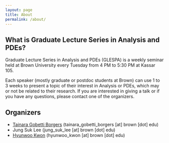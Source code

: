 ```yaml
---
layout: page
title: About
permalink: /about/
---
```


## What is Graduate Lecture Series in Analysis and PDEs?

Graduate Lecture Series in Analysis and PDEs (GLESPA) is a weekly seminar held at Brown University every Tuesday from 4 PM to 5:30 PM at Kassar 105.  





Each speaker (mostly graduate or postdoc students at Brown) can use 1 to 3 weeks to present a topic of their interest in Analysis or PDEs, which may or not be related to their research. If you are interested in giving a talk or if you have any questions, please contact one of the organizers.

## Organizers

- [Tainara Gobetti Borgers](https://sites.google.com/brown.edu/tainaraborgeswebpage/home) (tainara_gobetti_borgers [at] brown [dot] edu)
- Jung Suk Lee (jung_suk_lee [at] brown [dot] edu)
- [Hyunwoo Kwon](https://willkwon-math.github.io) (hyunwoo_kwon [at] brown [dot] edu)


